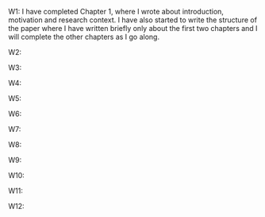 W1: I have completed Chapter 1, where I wrote about introduction, motivation and research context. I have also started to write the structure of the paper where I have written briefly only about the first two chapters and I will complete the other chapters as I go along.

W2:

W3:

W4:

W5:

W6:

W7:

W8:

W9:

W10:

W11:

W12:
